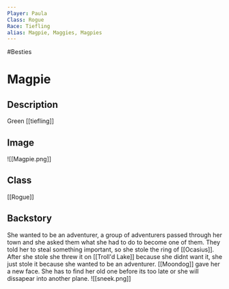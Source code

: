 ```yaml
---
Player: Paula
Class: Rogue
Race: Tiefling
alias: Magpie, Maggies, Magpies
---
```

#Besties
# Magpie
## Description
Green [[tiefling]]
## Image
![[Magpie.png]]
## Class
[[Rogue]]
## Backstory
She wanted to be an adventurer, a group of adventurers passed through her town and she asked them what she had to do to become one of them. They told her to steal something important, so she stole the ring of [[Ocasius]]. After she stole she threw it on [[Troll'd Lake]] because she didnt want it, she just stole it because she wanted to be an adventurer. [[Moondog]] gave her a new face. She has to find her old one before its too late or she will dissapear into another plane.
![[sneek.png]]